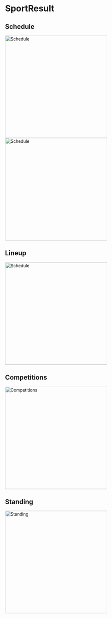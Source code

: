 
# SportResult

## Schedule
<img width="335" alt="Schedule" src="https://github.com/SamyB10/P_12_SportResult/blob/main/PictureGitHub/Schedule.png">
<img width="335" alt="Schedule" src="https://github.com/SamyB10/P_12_SportResult/blob/main/PictureGitHub/ScheduleFinished.png">

## Lineup
<img width="335" alt="Schedule" src="https://github.com/SamyB10/P_12_SportResult/blob/main/PictureGitHub/Lineup.png">

## Competitions
<img width="335" alt="Competitions" src="https://github.com/SamyB10/P_12_SportResult/blob/main/PictureGitHub/Competitions.png">

## Standing
<img width="335" alt="Standing" src="https://github.com/SamyB10/P_12_SportResult/blob/main/PictureGitHub/Standing.png">
